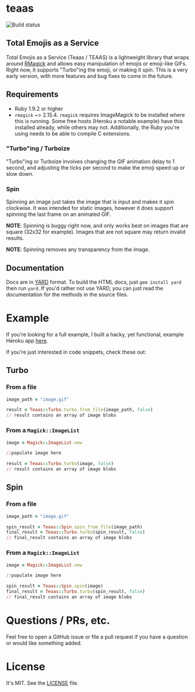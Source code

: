 # teaas
![Build status](https://api.travis-ci.org/wjr1985/teaas.svg?branch=master)
## Total Emojis as a Service

Total Emojis as a Service (Teaas / TEAAS) is a lightweight library that wraps around [RMagick](https://github.com/rmagick/rmagick) and allows easy manipulation of emojis or emoji-like GIFs. Right now, it supports "Turbo"ing the emoji, or making it spin. This is a very early version, with more features and bug fixes to come in the future.

## Requirements

- Ruby 1.9.2 or higher
- `rmagick` ~> 2.15.4. `rmagick` requires ImageMagick to be installed where this is running. Some free hosts (Heroku a notable example) have this installed already, while others may not. Additionally, the Ruby you're using needs to be able to compile C extensions.

### "Turbo"ing / Turboize

"Turbo"ing or Turboize involves changing the GIF animation delay to 1 second, and adjusting the ticks per second to make the emoji speed up or slow down.

### Spin

Spinning an image just takes the image that is input and makes it spin clockwise. It was intended for static images, however it does support spinning the last frame on an animated GIF.

**NOTE**: Spinning is buggy right now, and only works best on images that are square (32x32 for example). Images that are not square may return invalid results.

**NOTE**: Spinning removes any transparency from the image.

## Documentation
Docs are in [YARD](http://yardoc.org/) format. To build the HTML docs, just `gem install yard` then run `yard`. If you'd rather not use YARD, you can just read the documentation for the methods in the source files.

# Example
If you're looking for a full example, I built a hacky, yet functional, example Heroku app [here](https://github.com/wjr1985/teaas_heroku_example).

If you're just interested in code snippets, check these out:

## Turbo
### From a file
```ruby
image_path = "image.gif"

result = Teaas::Turbo.turbo_from_file(image_path, false)
// result contains an array of image blobs
```

### From a `Magick::ImageList`

```ruby
image = Magick::ImageList.new

//populate image here

result = Teaas::Turbo.turbo(image, false)
// result contains an array of image blobs
```

## Spin
### From a file
```ruby
image_path = "image.gif"

spin_result = Teaas::Spin.spin_from_file(image_path)
final_result = Teaas::Turbo.turbo(spin_result, false)
// final_result contains an array of image blobs
```

### From a `Magick::ImageList`
```ruby
image = Magick::ImageList.new

//populate image here

spin_result = Teaas::Spin.spin(image)
final_result = Teaas::Turbo.turbo(spin_result, false)
// final_result contains an array of image blobs
```

# Questions / PRs, etc.
Feel free to open a GitHub issue or file a pull request if you have a question or would like something added.

# License
It's MIT. See the [LICENSE](https://github.com/wjr1985/teaas/blob/master/LICENSE) file.

